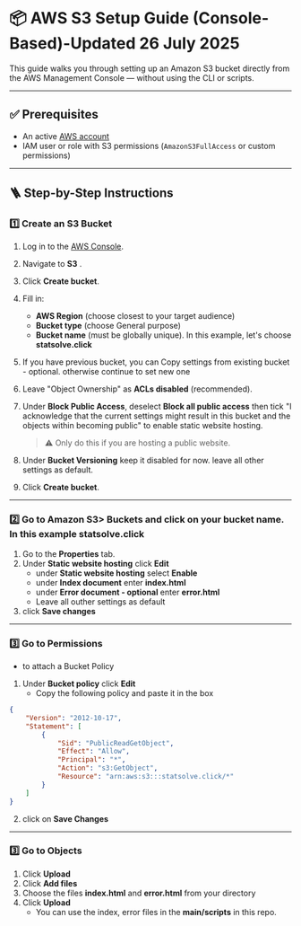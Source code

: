 # 📦 AWS S3 Setup Guide (Console-Based)-Updated 26 July 2025

This guide walks you through setting up an Amazon S3 bucket directly from the AWS Management Console — without using the CLI or scripts.

---

## ✅ Prerequisites

- An active [AWS account](https://aws.amazon.com/)
- IAM user or role with S3 permissions (`AmazonS3FullAccess` or custom permissions)

---

## 🪜 Step-by-Step Instructions

### 1️⃣ Create an S3 Bucket

1. Log in to the [AWS Console](https://console.aws.amazon.com/).
2. Navigate to **S3** .
3. Click **Create bucket**.
4. Fill in:
   - **AWS Region** (choose closest to your target audience)
   - **Bucket type** (choose General purpose)
   - **Bucket name** (must be globally unique). In this example, let's choose **statsolve.click**
5. If you have previous bucket, you can Copy settings from existing bucket - optional. otherwise continue to set new one
   
6. Leave "Object Ownership" as **ACLs disabled** (recommended).
7. Under **Block Public Access**, deselect **Block all public access** then tick "I acknowledge that the current settings might result in this bucket and the objects within becoming public" to enable static website hosting.
   > ⚠️ Only do this if you are hosting a public website.
8. Under **Bucket Versioning** keep it disabled for now. leave all other settings as default.
9. Click **Create bucket**.

---

### 2️⃣ Go to Amazon S3> Buckets and click on your bucket name. In this example **statsolve.click**

1. Go to the **Properties** tab.
2. Under **Static website hosting** click **Edit**
   - under **Static website hosting** select **Enable**
   - under **Index document** enter **index.html**
   - under **Error document - optional** enter **error.html**
   - Leave all outher settings as default
3. click **Save changes**

---

### 3️⃣ Go to **Permissions**
- to attach a Bucket Policy

1. Under **Bucket policy** click **Edit**
   - Copy the following policy and paste it in the box
```json
{
    "Version": "2012-10-17",
    "Statement": [
        {
            "Sid": "PublicReadGetObject",
            "Effect": "Allow",
            "Principal": "*",
            "Action": "s3:GetObject",
            "Resource": "arn:aws:s3:::statsolve.click/*"
        }
    ]
}

```

2. click on **Save Changes**

---

### 3️⃣ Go to **Objects**
1. Click **Upload**
2. Click **Add files**
3. Choose the files **index.html** and **error.html** from your directory
4. Click **Upload**
   - You can use the index, error files in the **main/scripts** in this repo.



